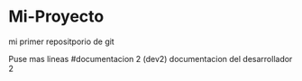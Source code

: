 # Mi-Proyecto
mi primer repositporio de git


Puse mas lineas
#documentacion 2 (dev2)
documentacion del desarrollador 2
